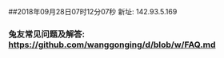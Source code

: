 ##2018年09月28日07时12分07秒 新址: 142.93.5.169
### 兔友常见问题及解答: https://github.com/wanggonging/d/blob/w/FAQ.md
